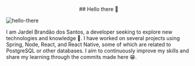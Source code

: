 <p align="center">
  ## Hello there 👋

![hello-there](https://github.com/user-attachments/assets/8a4ac623-1bab-47b4-99f6-aaa6ac8ab64f)


I am Jardel Brandão dos Santos, a developer seeking to explore new technologies and knowledge 👀. I have worked on several projects using Spring, Node, React, and React Native, some of which are related to PostgreSQL or other databases. I aim to continuously improve my skills and share my learning through the commits made here 😁.
</p>

<!--
**jardelbrando/jardelbrando** is a ✨ _special_ ✨ repository because its `README.md` (this file) appears on your GitHub profile.

Here are some ideas to get you started:

- 🔭 I’m currently working on ...
- 🌱 I’m currently learning ...
- 👯 I’m looking to collaborate on ...
- 🤔 I’m looking for help with ...
- 💬 Ask me about ...
- 📫 How to reach me: ...
- 😄 Pronouns: ...
- ⚡ Fun fact: ...
-->
